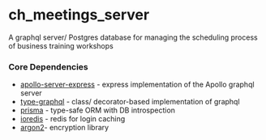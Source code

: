 # ch_meetings_server

A graphql server/ Postgres database for managing the scheduling process of business training workshops

### Core Dependencies

- [apollo-server-express] - express implementation of the Apollo graphql server
- [type-graphql] - class/ decorator-based implementation of graphql
- [prisma] - type-safe ORM with DB introspection
- [ioredis] - redis for login caching
- [argon2]- encryption library

[apollo-server-express]: https://www.npmjs.com/package/apollo-server-express
[type-graphql]: https://typegraphql.com/
[prisma]: https://www.prisma.io/
[ioredis]: https://www.npmjs.com/package/ioredis
[argon2]: https://www.npmjs.com/package/argon2
